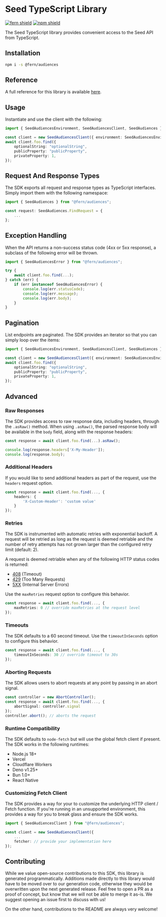 # Seed TypeScript Library

[![fern shield](https://img.shields.io/badge/%F0%9F%8C%BF-Built%20with%20Fern-brightgreen)](https://buildwithfern.com?utm_source=github&utm_medium=github&utm_campaign=readme&utm_source=Seed%2FTypeScript)
[![npm shield](https://img.shields.io/npm/v/@fern/audiences)](https://www.npmjs.com/package/@fern/audiences)

The Seed TypeScript library provides convenient access to the Seed API from TypeScript.

## Installation

```sh
npm i -s @fern/audiences
```

## Reference

A full reference for this library is available [here](./reference.md).

## Usage

Instantiate and use the client with the following:

```typescript
import { SeedAudiencesEnvironment, SeedAudiencesClient, SeedAudiences } from "@fern/audiences";

const client = new SeedAudiencesClient({ environment: SeedAudiencesEnvironment.EnvironmentA });
await client.foo.find({
    optionalString: "optionalString",
    publicProperty: "publicProperty",
    privateProperty: 1,
});
```

## Request And Response Types

The SDK exports all request and response types as TypeScript interfaces. Simply import them with the
following namespace:

```typescript
import { SeedAudiences } from "@fern/audiences";

const request: SeedAudiences.FindRequest = {
    ...
};
```

## Exception Handling

When the API returns a non-success status code (4xx or 5xx response), a subclass of the following error
will be thrown.

```typescript
import { SeedAudiencesError } from "@fern/audiences";

try {
    await client.foo.find(...);
} catch (err) {
    if (err instanceof SeedAudiencesError) {
        console.log(err.statusCode);
        console.log(err.message);
        console.log(err.body);
    }
}
```

## Pagination

List endpoints are paginated. The SDK provides an iterator so that you can simply loop over the items:

```typescript
import { SeedAudiencesEnvironment, SeedAudiencesClient, SeedAudiences } from "@fern/audiences";

const client = new SeedAudiencesClient({ environment: SeedAudiencesEnvironment.EnvironmentA });
await client.foo.find({
    optionalString: "optionalString",
    publicProperty: "publicProperty",
    privateProperty: 1,
});
```

## Advanced

### Raw Responses

The SDK provides access to raw response data, including headers, through the `.asRaw()` method. When using `.asRaw()`,
the parsed response body will be available in the `body` field, along with the response headers:

```typescript
const response = await client.foo.find(...).asRaw();

console.log(response.headers['X-My-Header']);
console.log(response.body);
```

### Additional Headers

If you would like to send additional headers as part of the request, use the `headers` request option.

```typescript
const response = await client.foo.find(..., {
    headers: {
        'X-Custom-Header': 'custom value'
    }
});
```

### Retries

The SDK is instrumented with automatic retries with exponential backoff. A request will be retried as long
as the request is deemed retriable and the number of retry attempts has not grown larger than the configured
retry limit (default: 2).

A request is deemed retriable when any of the following HTTP status codes is returned:

-   [408](https://developer.mozilla.org/en-US/docs/Web/HTTP/Status/408) (Timeout)
-   [429](https://developer.mozilla.org/en-US/docs/Web/HTTP/Status/429) (Too Many Requests)
-   [5XX](https://developer.mozilla.org/en-US/docs/Web/HTTP/Status/500) (Internal Server Errors)

Use the `maxRetries` request option to configure this behavior.

```typescript
const response = await client.foo.find(..., {
    maxRetries: 0 // override maxRetries at the request level
});
```

### Timeouts

The SDK defaults to a 60 second timeout. Use the `timeoutInSeconds` option to configure this behavior.

```typescript
const response = await client.foo.find(..., {
    timeoutInSeconds: 30 // override timeout to 30s
});
```

### Aborting Requests

The SDK allows users to abort requests at any point by passing in an abort signal.

```typescript
const controller = new AbortController();
const response = await client.foo.find(..., {
    abortSignal: controller.signal
});
controller.abort(); // aborts the request
```

### Runtime Compatibility

The SDK defaults to `node-fetch` but will use the global fetch client if present. The SDK works in the following
runtimes:

-   Node.js 18+
-   Vercel
-   Cloudflare Workers
-   Deno v1.25+
-   Bun 1.0+
-   React Native

### Customizing Fetch Client

The SDK provides a way for your to customize the underlying HTTP client / Fetch function. If you're running in an
unsupported environment, this provides a way for you to break glass and ensure the SDK works.

```typescript
import { SeedAudiencesClient } from "@fern/audiences";

const client = new SeedAudiencesClient({
    ...
    fetcher: // provide your implementation here
});
```

## Contributing

While we value open-source contributions to this SDK, this library is generated programmatically.
Additions made directly to this library would have to be moved over to our generation code,
otherwise they would be overwritten upon the next generated release. Feel free to open a PR as
a proof of concept, but know that we will not be able to merge it as-is. We suggest opening
an issue first to discuss with us!

On the other hand, contributions to the README are always very welcome!
